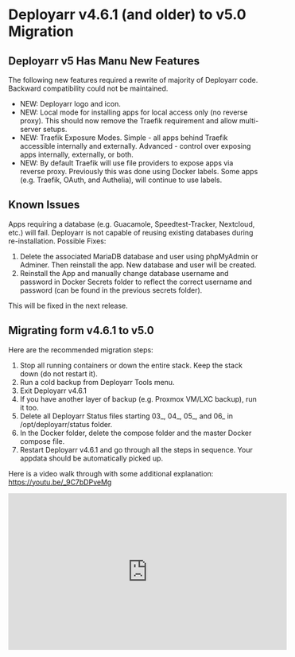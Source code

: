 # Deployarr v4.6.1 (and older) to v5.0 Migration 

## Deployarr v5 Has Manu New Features

The following new features required a rewrite of majority of Deployarr code. Backward compatibility could not be maintained. 

<ul>
<li>NEW: Deployarr logo and icon.</li>
<li>NEW: Local mode for installing apps for local access only (no reverse proxy). This should now remove the Traefik requirement and allow multi-server setups.</li>
<li>NEW: Traefik Exposure Modes. Simple - all apps behind Traefik accessible internally and externally. Advanced - control over exposing apps internally, externally, or both. </li>
<li>NEW: By default Traefik will use file providers to expose apps via reverse proxy. Previously this was done using Docker labels. Some apps (e.g. Traefik, OAuth, and Authelia), will continue to use labels. </li>
</ul>

## Known Issues

Apps requiring a database (e.g. Guacamole, Speedtest-Tracker, Nextcloud, etc.) will fail. Deployarr is not capable of reusing existing databases during re-installation. Possible Fixes: 
<ol>
<li>Delete the associated MariaDB database and user using phpMyAdmin or Adminer. Then reinstall the app. New database and user will be created.</li>
<li>Reinstall the App and manually change database username and password in Docker Secrets folder to reflect the correct username and password (can be found in the previous secrets folder).</li>
</ol>

This will be fixed in the next release.

## Migrating form v4.6.1 to v5.0

Here are the recommended migration steps:

<ol>
<li>Stop all running containers or down the entire stack. Keep the stack down (do not restart it).</li>
<li>Run a cold backup from Deployarr Tools menu.</li>
<li>Exit Deployarr v4.6.1</li>
<li>If you have another layer of backup (e.g. Proxmox VM/LXC backup), run it too.</li>
<li>Delete all Deployarr Status files starting 03_, 04_, 05_, and 06_ in /opt/deployarr/status folder.</li>
<li>In the Docker folder, delete the compose folder and the master Docker compose file.</li>
<li>Restart Deployarr v4.6.1 and go through all the steps in sequence. Your appdata should be automatically picked up.</li>
</ol>

Here is a video walk through with some additional explanation: https://youtu.be/_9C7bDPveMg

<iframe width="560" height="315" src="https://www.youtube.com/embed/_9C7bDPveMg?si=OyEzc6SAcMANH7-5" title="YouTube video player" frameborder="0" allow="accelerometer; autoplay; clipboard-write; encrypted-media; gyroscope; picture-in-picture; web-share" referrerpolicy="strict-origin-when-cross-origin" allowfullscreen></iframe>